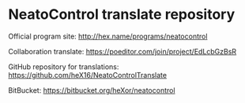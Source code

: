# NeatoControl translate repository

Official program site: http://hex.name/programs/neatocontrol

Collaboration translate: https://poeditor.com/join/project/EdLcbGzBsR

GitHub repository for translations: https://github.com/heX16/NeatoControlTranslate

BitBucket: https://bitbucket.org/heXor/neatocontrol
